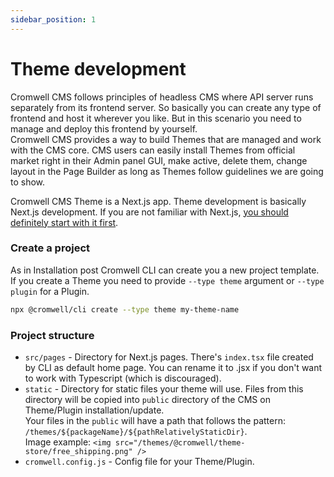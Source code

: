 ```yaml
---
sidebar_position: 1
---
```


# Theme development

Cromwell CMS follows principles of headless CMS where API server runs separately from its frontend server. So basically you can create any type of frontend and host it wherever you like. But in this scenario you need to manage and deploy this frontend by yourself.  
Cromwell CMS provides a way to build Themes that are managed and work with the CMS core. CMS users can easily install Themes from official market right in their Admin panel GUI, make active, delete them, change layout in the Page Builder as long as Themes follow guidelines we are going to show.  

Cromwell CMS Theme is a Next.js app. Theme development is basically Next.js development. If you are not familiar with Next.js, [you should definitely start with it first](https://nextjs.org/docs/getting-started).   


### Create a project

As in Installation post Cromwell CLI can create you a new project template. If you create a Theme you need to provide `--type theme` argument or `--type plugin` for a Plugin.  
```sh
npx @cromwell/cli create --type theme my-theme-name
```

### Project structure

- `src/pages` - Directory for Next.js pages. There's `index.tsx` file created by CLI as default home page. You can rename it to .jsx if you don't want to work with Typescript (which is discouraged).
- `static` - Directory for static files your theme will use. Files from this directory will be copied into `public` directory of the CMS on Theme/Plugin installation/update.  
Your files in the `public` will have a path that follows the pattern: `/themes/${packageName}/${pathRelativelyStaticDir}`.  
Image example:  `<img src="/themes/@cromwell/theme-store/free_shipping.png" />`
- `cromwell.config.js` - Config file for your Theme/Plugin.  